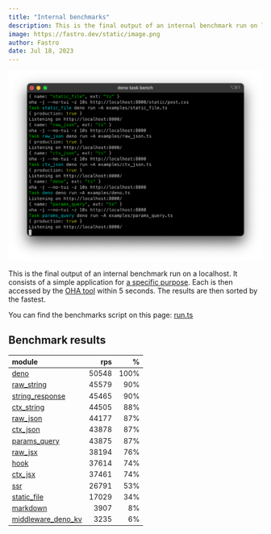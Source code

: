 ```yaml
---
title: "Internal benchmarks"
description: This is the final output of an internal benchmark run on localhost
image: https://fastro.dev/static/image.png
author: Fastro
date: Jul 18, 2023
---
```


![bench](/static/bench.png)

This is the final output of an internal benchmark run on a localhost. It consists of a simple application for [a specific purpose](https://github.com/fastrodev/fastro/blob/main/deno.json). Each is then accessed by the [OHA tool](https://github.com/hatoo/oha) within 5 seconds. The results are then sorted by the fastest.

You can find the benchmarks script on this page: [run.ts](https://github.com/fastrodev/fastro/blob/main/bench/run.ts)

## Benchmark results


| module                                                                                             |   rps |    % |
| :------------------------------------------------------------------------------------------------- | ----: | ---: |
| [deno](https://github.com/fastrodev/fastro/blob/main/examples/deno.ts)                             | 50548 | 100% |
| [raw_string](https://github.com/fastrodev/fastro/blob/main/examples/raw_string.ts)                 | 45579 |  90% |
| [string_response](https://github.com/fastrodev/fastro/blob/main/examples/string_response.ts)       | 45465 |  90% |
| [ctx_string](https://github.com/fastrodev/fastro/blob/main/examples/ctx_string.ts)                 | 44505 |  88% |
| [raw_json](https://github.com/fastrodev/fastro/blob/main/examples/raw_json.ts)                     | 44177 |  87% |
| [ctx_json](https://github.com/fastrodev/fastro/blob/main/examples/ctx_json.ts)                     | 43878 |  87% |
| [params_query](https://github.com/fastrodev/fastro/blob/main/examples/params_query.ts)             | 43875 |  87% |
| [raw_jsx](https://github.com/fastrodev/fastro/blob/main/examples/raw_jsx.tsx)                      | 38194 |  76% |
| [hook](https://github.com/fastrodev/fastro/blob/main/examples/hook.ts)                             | 37614 |  74% |
| [ctx_jsx](https://github.com/fastrodev/fastro/blob/main/examples/ctx_jsx.tsx)                      | 37461 |  74% |
| [ssr](https://github.com/fastrodev/fastro/blob/main/examples/ssr.ts)                               | 26791 |  53% |
| [static_file](https://github.com/fastrodev/fastro/blob/main/examples/static_file.ts)               | 17029 |  34% |
| [markdown](https://github.com/fastrodev/fastro/blob/main/examples/markdown.ts)                     |  3907 |   8% |
| [middleware_deno_kv](https://github.com/fastrodev/fastro/blob/main/examples/middleware_deno_kv.ts) |  3235 |   6% |